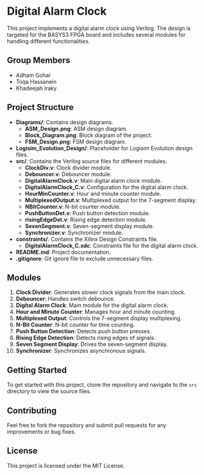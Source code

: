 # Digital Alarm Clock

This project implements a digital alarm clock using Verilog. The design is targeted for the BASYS3 FPGA board and includes several modules for handling different functionalities.

## Group Members

- Adham Gohar
- Toqa Hassanein
- Khadeejah Iraky

## Project Structure

- **Diagrams/**: Contains design diagrams.
  - **ASM_Design.png**: ASM design diagram.
  - **Block_Diagram.png**: Block diagram of the project.
  - **FSM_Design.png**: FSM design diagram.
- **Logisim_Evolution_Design/**: Placeholder for Logisim Evolution design files.
- **src/**: Contains the Verilog source files for different modules.
  - **ClockDiv.v**: Clock divider module.
  - **Debouncer.v**: Debouncer module.
  - **DigitalAlarmClock.v**: Main digital alarm clock module.
  - **DigitalAlarmClock_C.v**: Configuration for the digital alarm clock.
  - **HourMinCounter.v**: Hour and minute counter module.
  - **MultiplexedOutput.v**: Multiplexed output for the 7-segment display.
  - **NBitCounter.v**: N-bit counter module.
  - **PushButtonDet.v**: Push button detection module.
  - **risingEdgeDet.v**: Rising edge detection module.
  - **SevenSegment.v**: Seven-segment display module.
  - **Synchronizer.v**: Synchronizer module.
- **constraints/**: Contains the Xilinx Design Constraints file.
  - **DigitalAlarmClock_C.xdc**: Constraints file for the digital alarm clock.
- **README.md**: Project documentation.
- **.gitignore**: Git ignore file to exclude unnecessary files.

## Modules

1. **Clock Divider**: Generates slower clock signals from the main clock.
2. **Debouncer**: Handles switch debounce.
3. **Digital Alarm Clock**: Main module for the digital alarm clock.
4. **Hour and Minute Counter**: Manages hour and minute counting.
5. **Multiplexed Output**: Controls the 7-segment display multiplexing.
6. **N-Bit Counter**: N-bit counter for time counting.
7. **Push Button Detection**: Detects push button presses.
8. **Rising Edge Detection**: Detects rising edges of signals.
9. **Seven Segment Display**: Drives the seven-segment display.
10. **Synchronizer**: Synchronizes asynchronous signals.

## Getting Started

To get started with this project, clone the repository and navigate to the `src` directory to view the source files.

## Contributing

Feel free to fork the repository and submit pull requests for any improvements or bug fixes.

## License

This project is licensed under the MIT License.
